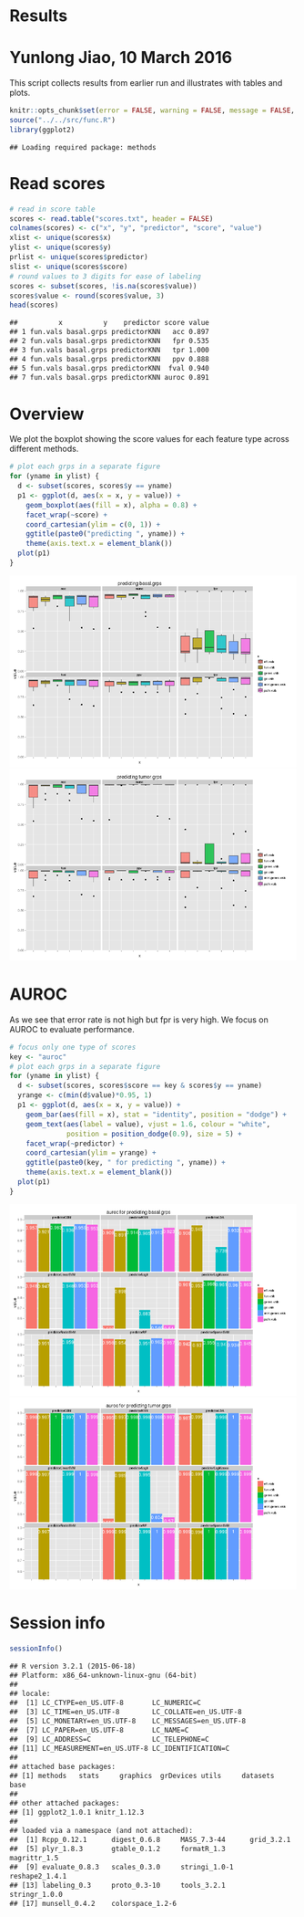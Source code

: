 # Results
# Yunlong Jiao, 10 March 2016

This script collects results from earlier run and illustrates with tables and plots.


```r
knitr::opts_chunk$set(error = FALSE, warning = FALSE, message = FALSE, fig.width = 12, fig.height = 8, dev = c("png","pdf"), fig.keep = "high", fig.path = "result_figure/", cache.path = "result_cache/")
source("../../src/func.R")
library(ggplot2)
```

```
## Loading required package: methods
```

# Read scores


```r
# read in score table
scores <- read.table("scores.txt", header = FALSE)
colnames(scores) <- c("x", "y", "predictor", "score", "value")
xlist <- unique(scores$x)
ylist <- unique(scores$y)
prlist <- unique(scores$predictor)
slist <- unique(scores$score)
# round values to 3 digits for ease of labeling
scores <- subset(scores, !is.na(scores$value))
scores$value <- round(scores$value, 3)
head(scores)
```

```
##          x          y    predictor score value
## 1 fun.vals basal.grps predictorKNN   acc 0.897
## 2 fun.vals basal.grps predictorKNN   fpr 0.535
## 3 fun.vals basal.grps predictorKNN   tpr 1.000
## 4 fun.vals basal.grps predictorKNN   ppv 0.888
## 5 fun.vals basal.grps predictorKNN  fval 0.940
## 7 fun.vals basal.grps predictorKNN auroc 0.891
```

# Overview

We plot the boxplot showing the score values for each feature type across different methods.


```r
# plot each grps in a separate figure
for (yname in ylist) {
  d <- subset(scores, scores$y == yname)
  p1 <- ggplot(d, aes(x = x, y = value)) + 
    geom_boxplot(aes(fill = x), alpha = 0.8) + 
    facet_wrap(~score) + 
    coord_cartesian(ylim = c(0, 1)) + 
    ggtitle(paste0("predicting ", yname)) + 
    theme(axis.text.x = element_blank())
  plot(p1)
}
```

![plot of chunk overview](result_figure/overview-1.png)![plot of chunk overview](result_figure/overview-2.png)


# AUROC

As we see that error rate is not high but fpr is very high. We focus on AUROC to evaluate performance.


```r
# focus only one type of scores
key <- "auroc"
# plot each grps in a separate figure
for (yname in ylist) {
  d <- subset(scores, scores$score == key & scores$y == yname)
  yrange <- c(min(d$value)*0.95, 1)
  p1 <- ggplot(d, aes(x = x, y = value)) + 
    geom_bar(aes(fill = x), stat = "identity", position = "dodge") + 
    geom_text(aes(label = value), vjust = 1.6, colour = "white", 
              position = position_dodge(0.9), size = 5) + 
    facet_wrap(~predictor) + 
    coord_cartesian(ylim = yrange) + 
    ggtitle(paste0(key, " for predicting ", yname)) + 
    theme(axis.text.x = element_blank())
  plot(p1)
}
```

![plot of chunk auroc](result_figure/auroc-1.png)![plot of chunk auroc](result_figure/auroc-2.png)

# Session info


```r
sessionInfo()
```

```
## R version 3.2.1 (2015-06-18)
## Platform: x86_64-unknown-linux-gnu (64-bit)
## 
## locale:
##  [1] LC_CTYPE=en_US.UTF-8       LC_NUMERIC=C              
##  [3] LC_TIME=en_US.UTF-8        LC_COLLATE=en_US.UTF-8    
##  [5] LC_MONETARY=en_US.UTF-8    LC_MESSAGES=en_US.UTF-8   
##  [7] LC_PAPER=en_US.UTF-8       LC_NAME=C                 
##  [9] LC_ADDRESS=C               LC_TELEPHONE=C            
## [11] LC_MEASUREMENT=en_US.UTF-8 LC_IDENTIFICATION=C       
## 
## attached base packages:
## [1] methods   stats     graphics  grDevices utils     datasets  base     
## 
## other attached packages:
## [1] ggplot2_1.0.1 knitr_1.12.3 
## 
## loaded via a namespace (and not attached):
##  [1] Rcpp_0.12.1      digest_0.6.8     MASS_7.3-44      grid_3.2.1      
##  [5] plyr_1.8.3       gtable_0.1.2     formatR_1.3      magrittr_1.5    
##  [9] evaluate_0.8.3   scales_0.3.0     stringi_1.0-1    reshape2_1.4.1  
## [13] labeling_0.3     proto_0.3-10     tools_3.2.1      stringr_1.0.0   
## [17] munsell_0.4.2    colorspace_1.2-6
```
